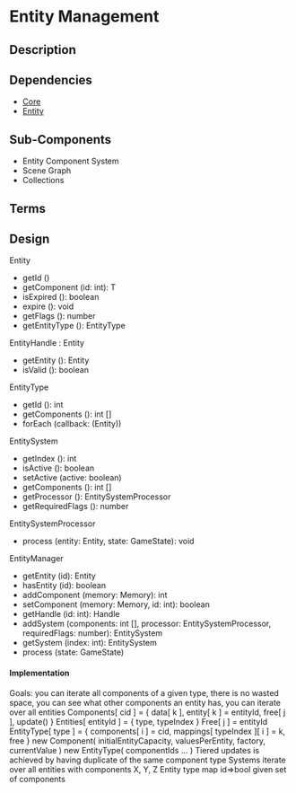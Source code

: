 # Entity Management

## Description

## Dependencies

- [Core](Core.md)
- [Entity](Entity.md)

## Sub-Components

- Entity Component System
- Scene Graph
- Collections

## Terms

## Design


Entity
- getId ()
- getComponent <T>(id: int): T
- isExpired (): boolean
- expire (): void
- getFlags (): number
- getEntityType (): EntityType

EntityHandle : Entity
- getEntity (): Entity
- isValid (): boolean

EntityType
- getId (): int
- getComponents (): int []
- forEach (callback: (Entity))

EntitySystem
- getIndex (): int
- isActive (): boolean
- setActive (active: boolean)
- getComponents (): int []
- getProcessor (): EntitySystemProcessor
- getRequiredFlags (): number

EntitySystemProcessor
- process (entity: Entity, state: GameState): void

EntityManager
- getEntity (id): Entity 
- hasEntity (id): boolean
- addComponent<T> (memory: Memory<T>): int
- setComponent<T> (memory: Memory<T>, id: int): boolean
- getHandle (id: int): Handle
- addSystem (components: int [], processor: EntitySystemProcessor, requiredFlags: number): EntitySystem
- getSystem (index: int): EntitySystem
- process (state: GameState)



#### Implementation
Goals: you can iterate all components of a given type, there is no wasted space, you can see what other components an entity has, you can iterate over all entities
Components[ cid ] = { data[ k ], entity[ k ] = entityId, free[ j ], update() }
Entities[ entityId ] = { type, typeIndex }
Free[ j ] = entityId
EntityType[ type ] = { components[ i ] = cid, mappings[ typeIndex ][ i ] = k, free }
new Component( initialEntityCapacity, valuesPerEntity, factory, currentValue )
new EntityType( componentIds … )
Tiered updates is achieved by having duplicate of the same component type
Systems iterate over all entities with components X, Y, Z
Entity type map id=>bool given set of components

